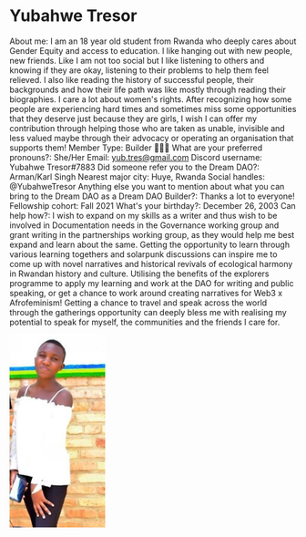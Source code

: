 # Yubahwe Tresor

About me: I am an 18 year old student from Rwanda who deeply cares about Gender Equity and access to education. I like hanging out with new people, new friends. Like I am not too social but I like listening to others and knowing if they are okay, listening to their problems to help them feel relieved. I also like reading the history of successful people, their backgrounds and how their life path was like mostly through reading their biographies. I care a lot about women's rights. After recognizing how some people are experiencing hard times and sometimes miss some opportunities that they deserve just because they are girls, I wish I can offer my contribution through helping those who are taken as unable, invisible and less valued maybe through their advocacy or operating an organisation that supports them!
Member Type: Builder 👷🏾‍♀️
What are your preferred pronouns?: She/Her
Email: yub.tres@gmail.com
Discord username: Yubahwe Tresor#7883
Did someone refer you to the Dream DAO?: Arman/Karl Singh
Nearest major city: Huye, Rwanda
Social handles: @YubahweTresor
Anything else you want to mention about what you can bring to the Dream DAO as a Dream DAO Builder?: Thanks a lot to everyone!
Fellowship cohort: Fall 2021
What's your birthday?: December 26, 2003
Can help how?: I wish to expand on my skills as a writer and thus wish to be involved in Documentation needs in the Governance working group and grant writing in the partnerships working group, as they would help me best expand and learn about the same.
Getting the opportunity to learn through various learning togethers and solarpunk discussions can inspire me to come up with novel narratives and historical revivals of ecological harmony in Rwandan history and culture.
Utilising the benefits of the explorers programme to apply my learning and work at the DAO for writing and public speaking, or get a chance to work around creating narratives for Web3 x Afrofeminism!
Getting a chance to travel and speak across the world through the gatherings opportunity can deeply bless me with realising my potential to speak for myself, the communities and the friends I care for.

![ghhh.png](../../Dream%20DAO%20Voting%20Member%20List%201790792012994a419257db8f8a7807ff/%5BS2%5D%20Dream%20DAO%20Founding%20Voting%20Member%20List%202c05a57dde504a87a8ced236cce0b149/Yubahwe%20Tresor%20e4ee2bf0ee404b708e30a6ca1609825b/ghhh.png)
